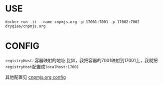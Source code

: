 # USE
`docker run -it --name cnpmjs.org -p 17001:7001 -p 17002:7002 dryqiao/cnpmjs.org`
# CONFIG
`registryHost`: 容器映射的地址
比如，我把容器的7001映射到17001上，我就把`registryHost`配置成`localhost:17001`

其他配置见 [cnpmjs.org config](https://github.com/cnpm/cnpmjs.org/blob/master/config/index.js)